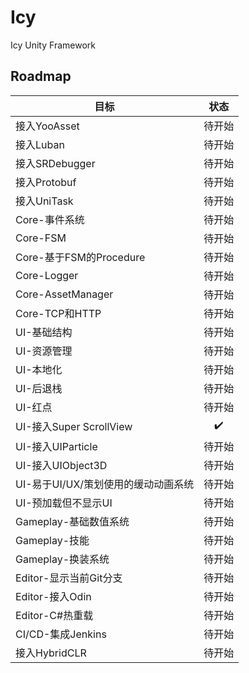 # Icy
Icy Unity Framework

## Roadmap
|目标|状态|
|---|:---:|
|接入YooAsset|待开始|
|接入Luban|待开始|
|接入SRDebugger|待开始|
|接入Protobuf|待开始|
|接入UniTask|待开始|
|Core-事件系统|待开始|
|Core-FSM|待开始|
|Core-基于FSM的Procedure|待开始|
|Core-Logger|待开始|
|Core-AssetManager|待开始|
|Core-TCP和HTTP|待开始|
|UI-基础结构|待开始|
|UI-资源管理|待开始|
|UI-本地化|待开始|
|UI-后退栈|待开始|
|UI-红点|待开始|
|UI-接入Super ScrollView|✔️|
|UI-接入UIParticle|待开始|
|UI-接入UIObject3D|待开始|
|UI-易于UI/UX/策划使用的缓动动画系统|待开始|
|UI-预加载但不显示UI|待开始|
|Gameplay-基础数值系统|待开始|
|Gameplay-技能|待开始|
|Gameplay-换装系统|待开始|
|Editor-显示当前Git分支|待开始|
|Editor-接入Odin|待开始|
|Editor-C#热重载|待开始|
|CI/CD-集成Jenkins|待开始|
|接入HybridCLR|待开始|